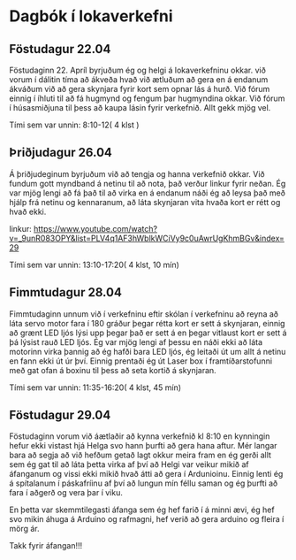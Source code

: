 # Dagbók í lokaverkefni

## Föstudagur 22.04
Föstudaginn 22. Apríl byrjuðum ég og helgi á lokaverkefninu okkar. við vorum í dálitin tíma að ákveða hvað við ætluðum að gera en á endanum ákváðum við að gera skynjara fyrir kort sem opnar lás á hurð. Við fórum einnig í íhluti til að fá hugmynd og fengum þar hugmyndina okkar. Við fórum í húsasmiðjuna til þess að kaupa lásin fyrir verkefnið. Allt gekk mjög vel.

Tími sem var unnin: 8:10-12( 4 klst )

## Þriðjudagur 26.04
Á þriðjudeginum byrjuðum við að tengja og hanna verkefnið okkar. Við fundum gott myndband á netinu til að nota, það verður linkur fyrir neðan. Ég var mjög lengi að fá það til að virka en á endanum náði ég að leysa það með hjálp frá netinu og kennaranum, að láta skynjaran vita hvaða kort er rétt og hvað ekki.

linkur: https://www.youtube.com/watch?v=_9unR083OPY&list=PLV4q1AF3hWblkWCiVy9c0uAwrUgKhmBGv&index=29

Tími sem var unnin: 13:10-17:20( 4 klst, 10 mín)

## Fimmtudagur 28.04
Fimmtudaginn unnum við í verkefninu eftir skólan í verkefninu að reyna að láta servo motor fara í 180 gráður þegar rétta kort er sett á skynjaran, einnig að grænt LED ljós lýsi upp þegar það er sett á en þegar vitlaust kort er sett á þá lýsist rauð LED ljós. Ég var mjög lengi af þessu en náði ekki að láta motorinn virka þannig að ég hafði bara LED ljós, ég leitaði út um allt á netinu en fann ekki út úr því. Einnig prentaði ég út Laser box í framtíðarstofunni með gat ofan á boxinu til þess að seta kortið á skynjaran.

Tími sem var unnin: 11:35-16:20( 4 klst, 45 mín)

## Föstudagur 29.04

Föstudaginn vorum við áætlaðir að kynna verkefnið kl 8:10 en kynningin hefur ekki vistast hjá Helga svo hann þurfti að gera hana aftur.
Mér langar bara að segja að við hefðum getað lagt okkur meira fram en ég gerði allt sem ég gat til að láta þetta virka af því að Helgi var veikur mikið af áfanganum og vissi ekki mikið hvað átti að gera í Ardunioinu.
Einnig lenti ég á spítalanum í páskafríinu af því að lungun mín féllu saman og ég þurfti að fara í aðgerð og vera þar í viku.

En þetta var skemmtilegasti áfanga sem ég hef farið í á minni ævi, ég hef svo mikin áhuga á Arduino og rafmagni, hef verið að gera arduino og fleira í mörg ár.

Takk fyrir áfangan!!!
